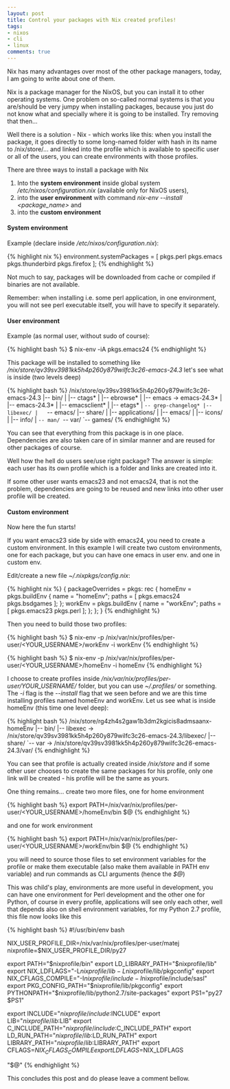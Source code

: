 ```yaml
---
layout: post
title: Control your packages with Nix created profiles!
tags:
- nixos
- cli
- linux
comments: true
---
```


Nix has many advantages over most of the other package managers, today, I am going to write about one of them.


Nix is a package manager for the NixOS, but you can install it to other operating systems. One problem on so-called normal systems is that you are/should be very jumpy when installing packages, because you just do not know what and specially where it is going to be installed. Try removing that then...

Well there is a solution - Nix - which works like this: when you install the package, it goes directly to some long-named folder with hash in its name to /nix/store/... and linked into the profile which is available to specific user or all of the users, you can create environments with those profiles.

There are three ways to install a package with Nix

1. Into the **system environment** inside global system */etc/nixos/configuration.nix* (available only for NixOS users),
2. into the **user environment** with command *nix-env --install <package_name>* and
3. into the **custom environment**


#### System environment

Example (declare inside */etc/nixos/configuration.nix*):

{% highlight nix %}
environment.systemPackages = [ pkgs.perl pkgs.emacs pkgs.thunderbird pkgs.firefox ];
{% endhighlight %}

Not much to say, packages will be downloaded from cache or compiled if binaries are not available.

Remember: when installing i.e. some perl application, in one environment, you will not see perl executable itself, you will have to specify it separately.


#### User environment

Example (as normal user, without sudo of course):

{% highlight bash %}
$ nix-env -iA pkgs.emacs24
{% endhighlight %}

This package will be installed to something like */nix/store/qv39sv3981kk5h4p260y879wilfc3c26-emacs-24.3* let's see what is inside (two levels deep)

{% highlight bash %}
/nix/store/qv39sv3981kk5h4p260y879wilfc3c26-emacs-24.3
|-- bin/
|   |-- ctags*
|   |-- ebrowse*
|   |-- emacs -> emacs-24.3*
|   |-- emacs-24.3*
|   |-- emacsclient*
|   |-- etags*
|   `-- grep-changelog*
|-- libexec/
|   `-- emacs/
|-- share/
|   |-- applications/
|   |-- emacs/
|   |-- icons/
|   |-- info/
|   `-- man/
`-- var/
    `-- games/
{% endhighlight %}

You can see that everything from this package is in one place. Dependencies are also taken care of in similar manner and are reused for other packages of course.

Well how the hell do users see/use right package? The answer is simple: each user has its own profile which is a folder and links are created into it.

If some other user wants emacs23 and not emacs24, that is not the problem, dependencies are going to be reused and new links into other user profile will be created.


#### Custom environment

Now here the fun starts!

If you want emacs23 side by side with emacs24, you need to create a custom environment. In this example I will create two custom environments, one for each package, but you can have one emacs in user env. and one in custom env.

Edit/create a new file *~/.nixpkgs/config.nix*:

{% highlight nix %}
{
  packageOverrides = pkgs:
  rec {
    homeEnv = pkgs.buildEnv {
      name = "homeEnv";
      paths = [ pkgs.emacs24 pkgs.bsdgames ];
    };
    workEnv = pkgs.buildEnv {
      name = "workEnv";
      paths = [ pkgs.emacs23 pkgs.perl ];
    };
  };
}
{% endhighlight %}

Then you need to build those two profiles:

{% highlight bash %}
$ nix-env -p /nix/var/nix/profiles/per-user/<YOUR_USERNAME>/workEnv -i workEnv
{% endhighlight %}

{% highlight bash %}
$ nix-env -p /nix/var/nix/profiles/per-user/<YOUR_USERNAME>/homeEnv -i homeEnv
{% endhighlight %}

I choose to create profiles inside */nix/var/nix/profiles/per-user/YOUR_USERNAME/* folder, but you can use *~/.profiles/* or something. The *-i* flag is the *--install* flag that we seen before and we are this time installing profiles named homeEnv and workEnv. Let us see what is inside homeEnv (this time one level deep):

{% highlight bash %}
/nix/store/rg4zh4s2gaw1b3dm2kgicis8admsaanx-homeEnv
|-- bin/
|-- libexec -> /nix/store/qv39sv3981kk5h4p260y879wilfc3c26-emacs-24.3/libexec/
|-- share/
`-- var -> /nix/store/qv39sv3981kk5h4p260y879wilfc3c26-emacs-24.3/var/
{% endhighlight %}

You can see that profile is actually created inside */nix/store* and if some other user chooses to create the same packages for his profile, only one link will be created - his profile will be the same as yours.

One thing remains... create two more files, one for home environment

{% highlight bash %}
export PATH=/nix/var/nix/profiles/per-user/<YOUR_USERNAME>/homeEnv/bin
$@
{% endhighlight %}

and one for work environment

{% highlight bash %}
export PATH=/nix/var/nix/profiles/per-user/<YOUR_USERNAME>/workEnv/bin
$@
{% endhighlight %}

you will need to source those files to set environment variables for the profile or make them executable (also make them available in PATH env variable) and run commands as CLI arguments (hence the *$@*)

This was child's play, environments are more useful in development, you can have one environment for Perl development and the other one for Python, of course in every profile, applications will see only each other, well that depends also on shell environment variables, for my Python 2.7 profile, this file now looks like this

{% highlight bash %}
#!/usr/bin/env bash

NIX_USER_PROFILE_DIR=/nix/var/nix/profiles/per-user/matej
nixprofile=$NIX_USER_PROFILE_DIR/py27

export PATH="$nixprofile/bin"
export LD_LIBRARY_PATH="$nixprofile/lib"
export NIX_LDFLAGS="-L$nixprofile/lib -L$nixprofile/lib/pkgconfig"
export NIX_CFLAGS_COMPILE="-I$nixprofile/include -I$nixprofile/include/sasl"
export PKG_CONFIG_PATH="$nixprofile/lib/pkgconfig"
export PYTHONPATH="$nixprofile/lib/python2.7/site-packages"
export PS1="py27 $PS1"

export INCLUDE="$nixprofile/include:$INCLUDE"
export LIB="$nixprofile/lib:$LIB"
export C_INCLUDE_PATH="$nixprofile/include:$C_INCLUDE_PATH"
export LD_RUN_PATH="$nixprofile/lib:$LD_RUN_PATH"
export LIBRARY_PATH="$nixprofile/lib:$LIBRARY_PATH"
export CFLAGS=$NIX_CFLAGS_COMPILE
export LDFLAGS=$NIX_LDFLAGS

"$@"
{% endhighlight %}

This concludes this post and do please leave a comment bellow.
